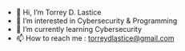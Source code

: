 - 👋 Hi, I’m Torrey D. Lastice
- 👀 I’m interested in Cybersecurity & Programming
- 🌱 I’m currently learning Cybersecurity
- 📫 How to reach me : 
                      torreydlastice@gmail.com
